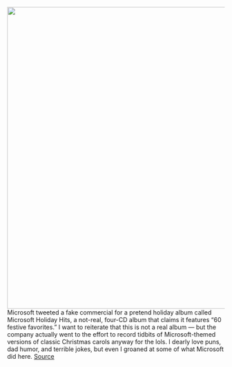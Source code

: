 <img src='https://cdn.vox-cdn.com/uploads/chorus_image/image/50858597/tldr-logo.1473954443.png' width='700px' /><br/>
Microsoft tweeted a fake commercial for a pretend holiday album called Microsoft Holiday Hits, a not-real, four-CD album that claims it features “60 festive favorites.” I want to reiterate that this is not a real album — but the company actually went to the effort to record tidbits of Microsoft-themed versions of classic Christmas carols anyway for the lols. I dearly love puns, dad humor, and terrible jokes, but even I groaned at some of what Microsoft did here.
<a href='https://www.theverge.com/tldr/22170391/microsoft-christmas-holiday-carol-album-bingle-bells-ad'> Source <a/>